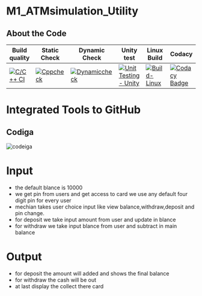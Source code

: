 # M1_ATMsimulation_Utility


## About the Code 

| Build quality | Static Check | Dynamic Check | Unity test | Linux Build | Codacy |
| ------------- | ------------ | ------------- | ---------- | ----------- | ------ |
| [![C/C++ CI](https://github.com/pavan850190/M1_ATMsimulation_App/actions/workflows/c-cpp.yml/badge.svg)](https://github.com/pavan850190/M1_ATMsimulation_App/actions/workflows/c-cpp.yml) | [![Cppcheck](https://github.com/pavan850190/M1_ATMsimulation_App/actions/workflows/Static-check.yml/badge.svg)](https://github.com/pavan850190/M1_ATMsimulation_App/actions/workflows/Static-check.yml) | [![Dynamiccheck](https://github.com/pavan850190/M1_ATMsimulation_App/actions/workflows/Dynamic-check.yml/badge.svg)](https://github.com/pavan850190/M1_ATMsimulation_App/actions/workflows/Dynamic-check.yml) | [![Unit Testing - Unity](https://github.com/pavan850190/M1_ATMsimulation_App/actions/workflows/unity.yml/badge.svg)](https://github.com/pavan850190/M1_ATMsimulation_App/actions/workflows/unity.yml) | [![Build-Linux](https://github.com/pavan850190/M1_ATMsimulation_App/actions/workflows/Build-Linux.yml/badge.svg)](https://github.com/pavan850190/M1_ATMsimulation_App/actions/workflows/Build-Linux.yml) | [![Codacy Badge](https://app.codacy.com/project/badge/Grade/5a59aef4341742a9bd8a2e2e4bb65029)](https://www.codacy.com/gh/pavan850190/M1_ATMsimulation_App/dashboard?utm_source=github.com&amp;utm_medium=referral&amp;utm_content=pavan850190/M1_ATMsimulation_App&amp;utm_campaign=Badge_Grade) |

# Integrated Tools to GitHub
## Codiga

![codeiga](https://user-images.githubusercontent.com/68550769/153591820-0cc5a53d-2ff3-48cb-bd63-c7c8927c5aa6.jpg)

# Input

- the default blance is 10000
- we get pin from users and get access to card we use any default four digit pin for every user
- mechian takes user choice input like view balance,withdraw,deposit and pin change.
- for deposit we take input amount from user and update in blance
- for withdraw we take input blance from user and subtract in main balance

# Output

- for deposit the amount will added and shows the final balance
- for withdraw the cash will be out
- at last display the collect there card




